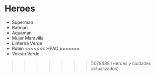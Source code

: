 # Heroes

* Superman
* Batman
* Aquaman
* Mujer Maravilla
* Linterna Verde
* Robin
<<<<<<< HEAD
=======
* Volcán Verde
>>>>>>> 5078488 (Heroes y ciudades actualizados)
